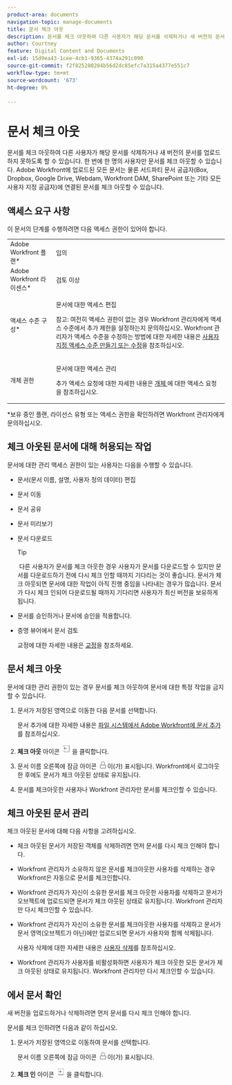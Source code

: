 ```yaml
---
product-area: documents
navigation-topic: manage-documents
title: 문서 체크 아웃
description: 문서를 체크 아웃하여 다른 사용자가 해당 문서를 삭제하거나 새 버전의 문서를 업로드하지 못하도록 할 수 있습니다. 한 번에 한 명의 사용자만 문서를 체크 아웃할 수 있습니다. Adobe Workfront에 업로드된 모든 문서는 물론 서드파티 문서 공급자(Box, Dropbox, Google Drive, Webdam, Workfront DAM, SharePoint 또는 기타 모든 사용자 지정 공급자)에 연결된 문서를 체크 아웃할 수 있습니다.
author: Courtney
feature: Digital Content and Documents
exl-id: 15d9ea43-1cee-4cb1-9365-4374a291c090
source-git-commit: f2f825280204b56d2dc85efc7a315a4377e551c7
workflow-type: tm+mt
source-wordcount: '673'
ht-degree: 0%

---
```


# 문서 체크 아웃

문서를 체크 아웃하여 다른 사용자가 해당 문서를 삭제하거나 새 버전의 문서를 업로드하지 못하도록 할 수 있습니다. 한 번에 한 명의 사용자만 문서를 체크 아웃할 수 있습니다. Adobe Workfront에 업로드된 모든 문서는 물론 서드파티 문서 공급자(Box, Dropbox, Google Drive, Webdam, Workfront DAM, SharePoint 또는 기타 모든 사용자 지정 공급자)에 연결된 문서를 체크 아웃할 수 있습니다. 

## 액세스 요구 사항

이 문서의 단계를 수행하려면 다음 액세스 권한이 있어야 합니다.

<table style="table-layout:auto"> 
 <col> 
 <col> 
 <tbody> 
  <tr> 
   <td role="rowheader">Adobe Workfront 플랜*</td> 
   <td> <p>임의</p> </td> 
  </tr> 
  <tr> 
   <td role="rowheader">Adobe Workfront 라이센스*</td> 
   <td> <p>검토 이상</p> </td> 
  </tr> 
  <tr> 
   <td role="rowheader">액세스 수준 구성*</td> 
   <td> <p>문서에 대한 액세스 편집</p> <p>참고: 여전히 액세스 권한이 없는 경우 Workfront 관리자에게 액세스 수준에서 추가 제한을 설정하는지 문의하십시오. Workfront 관리자가 액세스 수준을 수정하는 방법에 대한 자세한 내용은 <a href="../../administration-and-setup/add-users/configure-and-grant-access/create-modify-access-levels.md" class="MCXref xref">사용자 지정 액세스 수준 만들기 또는 수정</a>을 참조하십시오.</p> </td> 
  </tr> 
  <tr> 
   <td role="rowheader">개체 권한</td> 
   <td> <p>문서에 대한 액세스 관리</p> <p>추가 액세스 요청에 대한 자세한 내용은 <a href="../../workfront-basics/grant-and-request-access-to-objects/request-access.md" class="MCXref xref">개체 </a>에 대한 액세스 요청 을 참조하십시오.</p> </td> 
  </tr> 
 </tbody> 
</table>

&#42;보유 중인 플랜, 라이선스 유형 또는 액세스 권한을 확인하려면 Workfront 관리자에게 문의하십시오.

## 체크 아웃된 문서에 대해 허용되는 작업

문서에 대한 관리 액세스 권한이 있는 사용자는 다음을 수행할 수 있습니다.

* 문서(문서 이름, 설명, 사용자 정의 데이터) 편집
* 문서 이동
* 문서 공유
* 문서 미리보기
* 문서 다운로드

  >[!TIP]
  >
  > 다른 사용자가 문서를 체크 아웃한 경우 사용자가 문서를 다운로드할 수 있지만 문서를 다운로드하기 전에 다시 체크 인할 때까지 기다리는 것이 좋습니다. 문서가 체크 아웃되면 문서에 대한 작업이 아직 진행 중임을 나타내는 경우가 많습니다. 문서가 다시 체크 인되어 다운로드될 때까지 기다리면 사용자가 최신 버전을 보유하게 됩니다.

* 문서를 승인하거나 문서에 승인을 적용합니다.
* 증명 뷰어에서 문서 검토

  교정에 대한 자세한 내용은 [교정](../../review-and-approve-work/proofing/proofing.md)을 참조하세요.

## 문서 체크 아웃

문서에 대한 관리 권한이 있는 경우 문서를 체크 아웃하여 문서에 대한 특정 작업을 금지할 수 있습니다. 

1. 문서가 저장된 영역으로 이동한 다음 문서를 선택합니다. 

   문서 추가에 대한 자세한 내용은 [파일 시스템에서 Adobe Workfront에 문서 추가](../../documents/adding-documents-to-workfront/add-documents-from-file-system.md)를 참조하십시오.

1. **체크 아웃** 아이콘 ![](assets/check-out-25x23.png)을 클릭합니다.

1. 문서 이름 오른쪽에 잠금 아이콘 ![](assets/lock-icon-locked-qs.png)이(가) 표시됩니다. Workfront에서 로그아웃한 후에도 문서가 체크 아웃된 상태로 유지됩니다.
1. 문서를 체크아웃한 사용자나 Workfront 관리자만 문서를 체크인할 수 있습니다.

## 체크 아웃된 문서 관리

체크 아웃된 문서에 대해 다음 사항을 고려하십시오.

* 체크 아웃된 문서가 저장된 객체를 삭제하려면 먼저 문서를 다시 체크 인해야 합니다. 
* Workfront 관리자가 소유하지 않은 문서를 체크아웃한 사용자를 삭제하는 경우 Workfront은 자동으로 문서를 체크인합니다.
* Workfront 관리자가 자신이 소유한 문서를 체크 아웃한 사용자를 삭제하고 문서가 오브젝트에 업로드되면 문서가 체크 아웃된 상태로 유지됩니다. Workfront 관리자만 다시 체크인할 수 있습니다.
* Workfront 관리자가 자신이 소유한 문서를 체크아웃한 사용자를 삭제하고 문서가 문서 영역(오브젝트가 아닌)에만 업로드되면 문서가 사용자와 함께 삭제됩니다.

  사용자 삭제에 대한 자세한 내용은 [사용자 삭제](../../administration-and-setup/add-users/create-and-manage-users/delete-a-user.md)를 참조하십시오.

* Workfront 관리자가 사용자를 비활성화하면 사용자가 체크 아웃한 모든 문서가 체크 아웃된 상태로 유지됩니다. Workfront 관리자만 다시 체크인할 수 있습니다. 

## 에서 문서 확인

새 버전을 업로드하거나 삭제하려면 먼저 문서를 다시 체크 인해야 합니다. 

문서를 체크 인하려면 다음과 같이 하십시오.

1. 문서가 저장된 영역으로 이동하여 문서를 선택합니다. 

   문서 이름 오른쪽에 잠금 아이콘 ![](assets/lock-icon-locked-qs.png)이(가) 표시됩니다.

1. **체크 인** 아이콘 ![](assets/check-in-25x22.png)을 클릭합니다.
